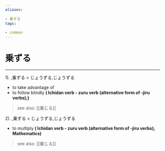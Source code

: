 ```yaml
---
aliases:
    
- 乗ずる
tags:
    
- common
---
```


# 乗ずる
---
1).
,乗ずる > じょうずる,じょうずる

- to take advantage of
- to follow blindly
**( Ichidan verb - zuru verb (alternative form of -jiru verbs);)**
> see also:  [[乗じる]]
            
2).
,乗ずる > じょうずる,じょうずる

- to multiply
**( Ichidan verb - zuru verb (alternative form of -jiru verbs); Mathematics)**
> see also:  [[乗じる]]
            